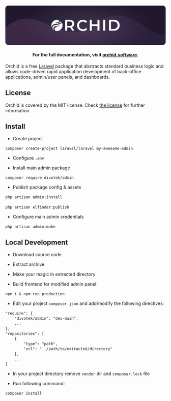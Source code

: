 <p align="center"> 
 <a href="https://orchid.software/"><img src="https://raw.githubusercontent.com/orchidsoftware/.github/e23597cffa8cbf24d47913ce903fcc7aa4a59335/web/avatars/orchid-github-splash.svg" alt="Laravel Orchid"></a>
</p>


<h4 align="center">For the full documentation, visit <a href="http://orchid.software">orchid.software</a>.</h4>

Orchid is a free [Laravel](https://laravel.com) package that abstracts standard business logic and allows code-driven rapid application development of back-office applications, admin/user panels, and dashboards.

## License

Orchid is covered by the MIT license. Check [the license](LICENSE) for further information.


## Install

- Create project

```
composer create-project laravel/laravel my-awesome-admin
```

- Configure `.env`

- Install main admin package

```
composer require divotek/admin
```

- Publish package config & assets

```
php artisan admin:install

php artisan elfinder:publish
```

- Configure main admin credentials

```
php artisan admin:make
```

## Local Development

- Download source code

- Extract archive

- Make your magic in extracted directory

- Build frontend for modified admin panel:

```
npm i & npm run production
```

- Edit your project `composer.json` and add/modify the following directives:

```
"require": {
    "divotek/admin": "dev-main",
    ...
},
"repositories": [
    {
        "type": "path",
        "url": "../path/to/extracted/directory"
    },
    ...
]
```

- In your project directory remove `vendor` dir and `composer.lock` file

- Run following command:

```
composer install
```